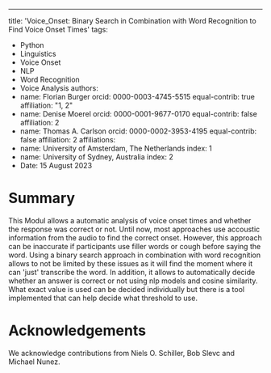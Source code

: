 ---
title: 'Voice_Onset: Binary Search in Combination with Word Recognition to Find Voice Onset Times'
tags:
  - Python
  - Linguistics
  - Voice Onset
  - NLP
  - Word Recognition
  - Voice Analysis
authors:
  - name: Florian Burger
    orcid: 0000-0003-4745-5515
    equal-contrib: true
    affiliation: "1, 2"
  - name: Denise Moerel
    orcid: 0000-0001-9677-0170
    equal-contrib: false 
    affiliation: 2
  - name: Thomas A. Carlson
    orcid: 0000-0002-3953-4195
    equal-contrib: false 
    affiliation: 2
affiliations:
 - name: University of Amsterdam, The Netherlands
   index: 1
 - name: University of Sydney, Australia
   index: 2
 - Date: 15 August 2023

# Summary
This Modul allows a automatic analysis of voice onset times and whether the response 
was correct or not. Until now, most approaches use accoustic information from the audio 
to find the correct onset. However, this approach can be inaccurate if participants use 
filler words or cough before saying the word. Using a binary search approach in combination 
with word recognition allows to not be limited by these issues as it will find the moment where 
it can 'just' transcribe the word. In addition, it allows to automatically decide whether an 
answer is correct or not using nlp models and cosine similarity. What exact value is used 
can be decided individually but there is a tool implemented that can help decide what 
threshold to use. 

# Acknowledgements

We acknowledge contributions from Niels O. Schiller, Bob Slevc and Michael Nunez. 
